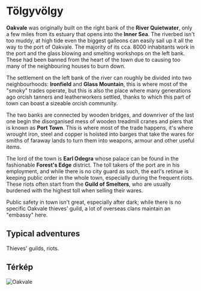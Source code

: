 # Tölgyvölgy

**Oakvale** was originally built on the right bank of the **River Quietwater**, only a few miles from its estuary that opens into the **Inner Sea**. The riverbed isn't too muddy, at high tide even the biggest galleons can easily sail up it all the way to the port of Oakvale. The majority of its cca. 8000 inhabitants work in the port and the glass blowing and smelting workshops on the left bank. These had been banned from the heart of the town due to causing too many of the neighbouring houses to burn down.

The settlement on the left bank of the river can roughly be divided into two neighbourhoods: **Ironfield** and **Glass Mountain**, this is where most of the "smoky" trades operate, but this is also the place where many generations ago orcish tanners and leatherworkers settled, thanks to which this part of town can boast a sizeable orcish community.

The two banks are connected by wooden bridges, and downriver of the last one begin the disorganised mess of wooden treadmill cranes and piers that is known as **Port Town**. This is where most of the trade happens, it's where wrought iron, steel and copper is hoisted into barges that take the wares for smiths of faraway lands to turn them into weapons, armour and other useful items.

The lord of the town is **Earl Odegra** whose palace can be found in the fashionable **Forest's Edge** district. The toll takers of the port are in his employment, and while there is no city guard as such, the earl's retinue is keeping public order in the whole town, especially during the frequent riots. These riots often start from the **Guild of Smelters**, who are usually burdened with the highest toll when selling their wares.

Public safety in town isn't great, especially after dark; while there is no specific Oakvale thieves' guild, a lot of overseas clans maintain an "embassy" here.

## Typical adventures

Thieves' guilds, riots.

## Térkép

![Oakvale](/assets/lore/maps/oakvale_en.png)

<!-- https://watabou.github.io/city-generator/0.10.0?gates=2&citadel=0&greens=0&shantytown=0&walls=0&seed=827123624&size=55&river=1&plaza=1&farms=1&urban_castle=0&temple=1&coast=0 -->